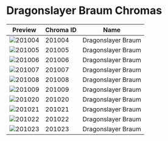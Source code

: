 # Dragonslayer Braum Chromas



| Preview | Chroma ID | Name |
|---------|-----------|------|
| ![201004](https://raw.communitydragon.org/latest/plugins/rcp-be-lol-game-data/global/default/v1/champion-chroma-images/201/201004.png) | 201004 | Dragonslayer Braum |
| ![201005](https://raw.communitydragon.org/latest/plugins/rcp-be-lol-game-data/global/default/v1/champion-chroma-images/201/201005.png) | 201005 | Dragonslayer Braum |
| ![201006](https://raw.communitydragon.org/latest/plugins/rcp-be-lol-game-data/global/default/v1/champion-chroma-images/201/201006.png) | 201006 | Dragonslayer Braum |
| ![201007](https://raw.communitydragon.org/latest/plugins/rcp-be-lol-game-data/global/default/v1/champion-chroma-images/201/201007.png) | 201007 | Dragonslayer Braum |
| ![201008](https://raw.communitydragon.org/latest/plugins/rcp-be-lol-game-data/global/default/v1/champion-chroma-images/201/201008.png) | 201008 | Dragonslayer Braum |
| ![201009](https://raw.communitydragon.org/latest/plugins/rcp-be-lol-game-data/global/default/v1/champion-chroma-images/201/201009.png) | 201009 | Dragonslayer Braum |
| ![201020](https://raw.communitydragon.org/latest/plugins/rcp-be-lol-game-data/global/default/v1/champion-chroma-images/201/201020.png) | 201020 | Dragonslayer Braum |
| ![201021](https://raw.communitydragon.org/latest/plugins/rcp-be-lol-game-data/global/default/v1/champion-chroma-images/201/201021.png) | 201021 | Dragonslayer Braum |
| ![201022](https://raw.communitydragon.org/latest/plugins/rcp-be-lol-game-data/global/default/v1/champion-chroma-images/201/201022.png) | 201022 | Dragonslayer Braum |
| ![201023](https://raw.communitydragon.org/latest/plugins/rcp-be-lol-game-data/global/default/v1/champion-chroma-images/201/201023.png) | 201023 | Dragonslayer Braum |